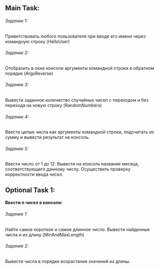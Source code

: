 ## Main Task:

###### Задание 1:

Приветствовать любого пользователя при вводе его имени через командную строку (HelloUser)

###### Задание 2:

Отобразить в окне консоли аргументы командной строки в обратном порядке (ArgsReverse)

###### Задание 3:

Вывести заданное количество случайных чисел с переходом и без перехода на новую строку (RandomNumbers)

###### Задание 4:

Ввести целые числа как аргументы командной строки, подсчитать их сумму и вывести результат на консоль.

###### Задание 5:

Ввести число от 1 до 12. Вывести на консоль название месяца, соответствующего данному числу. Осуществить проверку
корректности ввода чисел.

## Optional Task 1:

#### Ввести n чисел в консоли:

###### Задание 1:

Найти самое короткое и самое длинное число. Вывести найденные числа и их длину (MinAndMaxLength)

###### Задание 2:

Вывести числа в порядке возрастания значений их длины.
